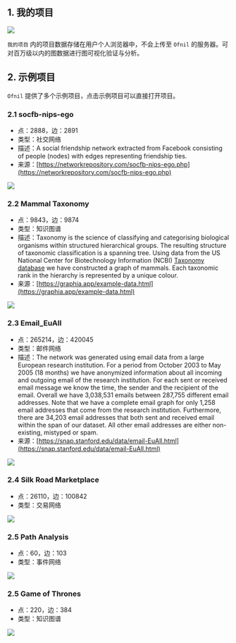 
## 1. 我的项目

![](https://static.kasma.ai/document/202405281053704.png?x-oss-process=style/document)

`我的项目` 内的项目数据存储在用户个人浏览器中，不会上传至 `Ofnil` 的服务器。可对百万级以内的图数据进行图可视化验证与分析。

## 2. 示例项目

`Ofnil` 提供了多个示例项目，点击示例项目可以直接打开项目。

### 2.1 socfb-nips-ego

- 点：2888，边：2891
- 类型：社交网络
- 描述：A social friendship network extracted from Facebook consisting of people (nodes) with edges representing friendship ties.
- 来源：[https://networkrepository.com/socfb-nips-ego.php](https://networkrepository.com/socfb-nips-ego.php)

![](https://static.kasma.ai/cdn/socfb-nips-ego_min.png?x-oss-process=style/document)

### 2.2 Mammal Taxonomy

- 点：9843，边：9874
- 类型：知识图谱
- 描述：Taxonomy is the science of classifying and categorising biological organisms within structured hierarchical groups. The resulting structure of taxonomic classification is a spanning tree. Using data from the US National Center for Biotechnology Information (NCBI) [Taxonomy database](https://www.ncbi.nlm.nih.gov/taxonomy/) we have constructed a graph of mammals. Each taxonomic rank in the hierarchy is represented by a unique colour.
- 来源：[https://graphia.app/example-data.html](https://graphia.app/example-data.html)

![](https://static.kasma.ai/cdn/mammal-taxonomy_min.png?x-oss-process=style/document)

### 2.3 Email_EuAll

- 点：265214，边：420045
- 类型：邮件网络
- 描述：The network was generated using email data from a large European research institution. For a period from October 2003 to May 2005 (18 months) we have anonymized information about all incoming and outgoing email of the research institution. For each sent or received email message we know the time, the sender and the recipient of the email. Overall we have 3,038,531 emails between 287,755 different email addresses. Note that we have a complete email graph for only 1,258 email addresses that come from the research institution. Furthermore, there are 34,203 email addresses that both sent and received email within the span of our dataset. All other email addresses are either non-existing, mistyped or spam.
- 来源：[https://snap.stanford.edu/data/email-EuAll.html](https://snap.stanford.edu/data/email-EuAll.html)


![](https://static.kasma.ai/cdn/example/email-eu-all_min.png?x-oss-process=style/document)



### 2.4 Silk Road Marketplace

- 点：26110，边：100842
- 类型：交易网络


![](https://static.kasma.ai/cdn/example/silk-road-marketplace_min.png?x-oss-process=style/document)


### 2.5 Path Analysis

- 点：60，边：103
- 类型：事件网络

![](https://static.kasma.ai/cdn/path-analysis_min.png?x-oss-process=style/document)



### 2.5 Game of Thrones

- 点：220，边：384
- 类型：知识图谱

![](https://static.kasma.ai/cdn/example/Game-of-Thrones_min.png?x-oss-process=style/document)
